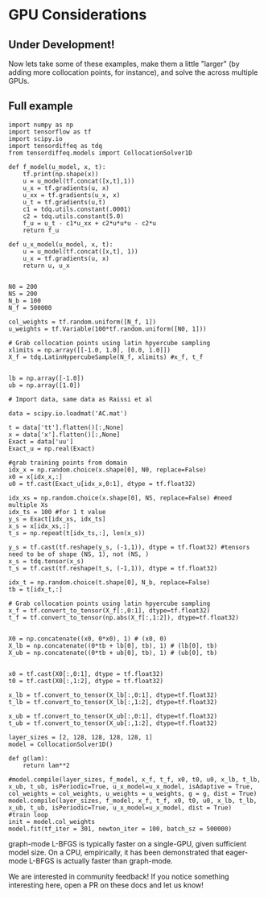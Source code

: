
# GPU Considerations
## Under Development!

Now lets take some of these examples, make them a little "larger" (by adding more collocation points, for instance), and solve the 
across multiple GPUs. 

## Full example 

```{code} python
import numpy as np
import tensorflow as tf
import scipy.io
import tensordiffeq as tdq
from tensordiffeq.models import CollocationSolver1D

def f_model(u_model, x, t):
    tf.print(np.shape(x))
    u = u_model(tf.concat([x,t],1))
    u_x = tf.gradients(u, x)
    u_xx = tf.gradients(u_x, x)
    u_t = tf.gradients(u,t)
    c1 = tdq.utils.constant(.0001)
    c2 = tdq.utils.constant(5.0)
    f_u = u_t - c1*u_xx + c2*u*u*u - c2*u 
    return f_u

def u_x_model(u_model, x, t):
    u = u_model(tf.concat([x,t], 1))
    u_x = tf.gradients(u, x)
    return u, u_x


N0 = 200
NS = 200
N_b = 100
N_f = 500000

col_weights = tf.random.uniform([N_f, 1])
u_weights = tf.Variable(100*tf.random.uniform([N0, 1]))

# Grab collocation points using latin hpyercube sampling
xlimits = np.array([[-1.0, 1.0], [0.0, 1.0]])
X_f = tdq.LatinHypercubeSample(N_f, xlimits) #x_f, t_f


lb = np.array([-1.0])
ub = np.array([1.0])

# Import data, same data as Raissi et al

data = scipy.io.loadmat('AC.mat')

t = data['tt'].flatten()[:,None]
x = data['x'].flatten()[:,None]
Exact = data['uu']
Exact_u = np.real(Exact)

#grab training points from domain
idx_x = np.random.choice(x.shape[0], N0, replace=False)
x0 = x[idx_x,:]
u0 = tf.cast(Exact_u[idx_x,0:1], dtype = tf.float32)

idx_xs = np.random.choice(x.shape[0], NS, replace=False) #need multiple Xs
idx_ts = 100 #for 1 t value
y_s = Exact[idx_xs, idx_ts]
x_s = x[idx_xs,:]
t_s = np.repeat(t[idx_ts,:], len(x_s))

y_s = tf.cast(tf.reshape(y_s, (-1,1)), dtype = tf.float32) #tensors need to be of shape (NS, 1), not (NS, )
x_s = tdq.tensor(x_s)
t_s = tf.cast(tf.reshape(t_s, (-1,1)), dtype = tf.float32)

idx_t = np.random.choice(t.shape[0], N_b, replace=False)
tb = t[idx_t,:]

# Grab collocation points using latin hpyercube sampling
x_f = tf.convert_to_tensor(X_f[:,0:1], dtype=tf.float32)
t_f = tf.convert_to_tensor(np.abs(X_f[:,1:2]), dtype=tf.float32)


X0 = np.concatenate((x0, 0*x0), 1) # (x0, 0)
X_lb = np.concatenate((0*tb + lb[0], tb), 1) # (lb[0], tb)
X_ub = np.concatenate((0*tb + ub[0], tb), 1) # (ub[0], tb)


x0 = tf.cast(X0[:,0:1], dtype = tf.float32)
t0 = tf.cast(X0[:,1:2], dtype = tf.float32)

x_lb = tf.convert_to_tensor(X_lb[:,0:1], dtype=tf.float32)
t_lb = tf.convert_to_tensor(X_lb[:,1:2], dtype=tf.float32)

x_ub = tf.convert_to_tensor(X_ub[:,0:1], dtype=tf.float32)
t_ub = tf.convert_to_tensor(X_ub[:,1:2], dtype=tf.float32)

layer_sizes = [2, 128, 128, 128, 128, 1]
model = CollocationSolver1D()

def g(lam):
    return lam**2

#model.compile(layer_sizes, f_model, x_f, t_f, x0, t0, u0, x_lb, t_lb, x_ub, t_ub, isPeriodic=True, u_x_model=u_x_model, isAdaptive = True, col_weights = col_weights, u_weights = u_weights, g = g, dist = True)
model.compile(layer_sizes, f_model, x_f, t_f, x0, t0, u0, x_lb, t_lb, x_ub, t_ub, isPeriodic=True, u_x_model=u_x_model, dist = True)
#train loop
init = model.col_weights
model.fit(tf_iter = 301, newton_iter = 100, batch_sz = 500000)

```

graph-mode L-BFGS is typically faster on a single-GPU, given sufficient model size. On a CPU, empirically,
it has been demonstrated that eager-mode L-BFGS is actually faster than graph-mode.

We are interested in
 community feedback! If you notice something interesting here, open a PR on these docs and let us know!

